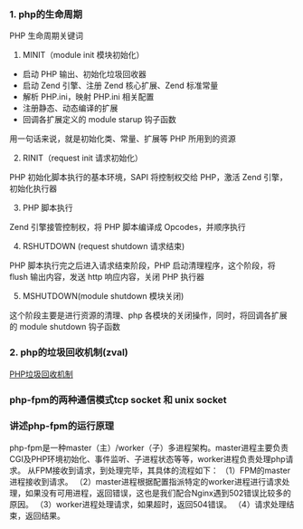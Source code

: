 
### 1. php的生命周期

PHP 生命周期关键词

1. MINIT（module init 模块初始化）

- 启动 PHP 输出、初始化垃圾回收器
- 启动 Zend 引擎、注册 Zend 核心扩展、Zend 标准常量
- 解析 PHP.ini，映射 PHP.ini 相关配置
- 注册静态、动态编译的扩展
- 回调各扩展定义的 module starup 钩子函数

用一句话来说，就是初始化类、常量、扩展等 PHP 所用到的资源

2. RINIT（request init 请求初始化）

PHP 初始化脚本执行的基本环境，SAPI 将控制权交给 PHP，激活 Zend 引擎，初始化执行器

3. PHP 脚本执行

Zend 引擎接管控制权，将 PHP 脚本编译成 Opcodes，并顺序执行

4. RSHUTDOWN (request shutdown 请求结束)

PHP 脚本执行完之后进入请求结束阶段，PHP 启动清理程序，这个阶段，将 flush 输出内容，发送 http 响应内容，关闭 PHP 执行器

5. MSHUTDOWN(module shutdown 模块关闭)

这个阶段主要是进行资源的清理、php 各模块的关闭操作，同时，将回调各扩展的 module shutdown 钩子函数

### 2. php的垃圾回收机制(zval)
[PHP垃圾回收机制](https://www.jianshu.com/p/e39ce8aafe52)

### php-fpm的两种通信模式tcp socket 和 unix socket


### 讲述php-fpm的运行原理
php-fpm是一种master（主）/worker（子）多进程架构。master进程主要负责CGI及PHP环境初始化、事件监听、子进程状态等等，worker进程负责处理php请求。
从FPM接收到请求，到处理完毕，其具体的流程如下：
（1）FPM的master进程接收到请求。
（2）master进程根据配置指派特定的worker进程进行请求处理，如果没有可用进程，返回错误，这也是我们配合Nginx遇到502错误比较多的原因。
（3）worker进程处理请求，如果超时，返回504错误。
（4）请求处理结束，返回结果。